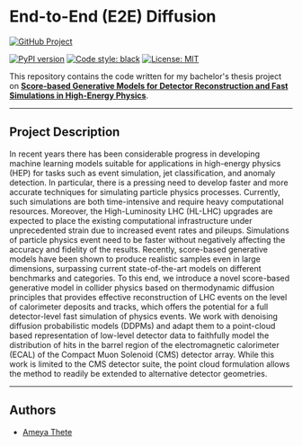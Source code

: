# End-to-End (E2E) Diffusion
[![GitHub Project](https://img.shields.io/badge/GitHub--blue?style=social&logo=GitHub)](https://github.com/ameya1101/e2e-diffusion)

[![PyPI version](https://img.shields.io/badge/python-3.9-blue)](https://img.shields.io/badge/python-3.9-blue.svg)
[![Code style: black](https://img.shields.io/badge/code%20style-black-000000.svg)](https://github.com/psf/black)
[![License: MIT](https://img.shields.io/badge/License-MIT-yellow.svg)](https://opensource.org/licenses/MIT)

This repository contains the code written for my bachelor's thesis project on **[Score-based Generative Models for Detector Reconstruction and Fast Simulations in High-Energy Physics]()**.

---
## **Project Description**

In recent years there has been considerable progress in developing machine learning models suitable for applications in high-energy physics (HEP) for tasks such as event simulation, jet classification, and anomaly detection. In particular, there is a pressing need to develop faster and more accurate techniques for simulating particle physics processes. Currently, such simulations are both time-intensive and require heavy computational resources. Moreover, the High-Luminosity LHC (HL-LHC) upgrades are expected to place the existing computational infrastructure under unprecedented strain due to increased event rates and pileups. Simulations of particle physics event need to be faster without negatively affecting the accuracy and fidelity of the results. Recently, score-based generative models have been shown to produce realistic samples even in large dimensions, surpassing current state-of-the-art models on different benchmarks and categories. To this end, we introduce a novel score-based generative model in collider physics based on thermodynamic diffusion principles that provides effective reconstruction of LHC events on the level of calorimeter deposits and tracks, which offers the potential for a full detector-level fast simulation of physics events. We work with denoising diffusion probabilistic models (DDPMs) and adapt them to a point-cloud based representation of low-level detector data to faithfully model the distribution of hits in the barrel region of the electromagnetic calorimeter (ECAL) of the Compact Muon Solenoid (CMS) detector array. While this work is limited to the CMS detector suite, the point cloud formulation allows the method to readily be extended to alternative detector geometries. 

---
## **Authors**

* [Ameya Thete](f20180885@goa.bits-pilani.ac.in)
